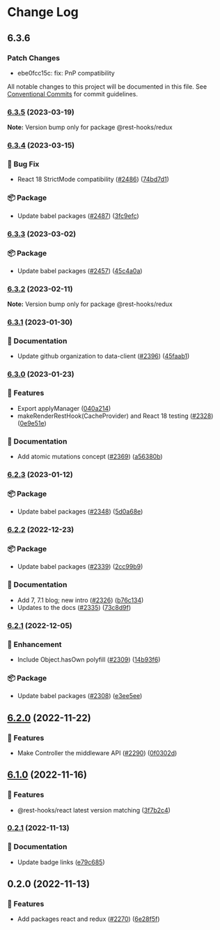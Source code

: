 # Change Log

## 6.3.6

### Patch Changes

- ebe0fcc15c: fix: PnP compatibility

All notable changes to this project will be documented in this file.
See [Conventional Commits](https://conventionalcommits.org) for commit guidelines.

### [6.3.5](https://github.com/data-client/rest-hooks/compare/@rest-hooks/redux@6.3.4...@rest-hooks/redux@6.3.5) (2023-03-19)

**Note:** Version bump only for package @rest-hooks/redux

### [6.3.4](https://github.com/data-client/rest-hooks/compare/@rest-hooks/redux@6.3.3...@rest-hooks/redux@6.3.4) (2023-03-15)

### 🐛 Bug Fix

- React 18 StrictMode compatibility ([#2486](https://github.com/data-client/rest-hooks/issues/2486)) ([74bd7d1](https://github.com/data-client/rest-hooks/commit/74bd7d1173d7f6a8acdc415607949d0af508b632))

### 📦 Package

- Update babel packages ([#2487](https://github.com/data-client/rest-hooks/issues/2487)) ([3fc9efc](https://github.com/data-client/rest-hooks/commit/3fc9efc0bfc818ae7b4a1113cf6f7daa8bbcba8c))

### [6.3.3](https://github.com/data-client/rest-hooks/compare/@rest-hooks/redux@6.3.2...@rest-hooks/redux@6.3.3) (2023-03-02)

### 📦 Package

- Update babel packages ([#2457](https://github.com/data-client/rest-hooks/issues/2457)) ([45c4a0a](https://github.com/data-client/rest-hooks/commit/45c4a0ab4ebd6112db75e8c6f09e5ad1add74c8b))

### [6.3.2](https://github.com/data-client/rest-hooks/compare/@rest-hooks/redux@6.3.1...@rest-hooks/redux@6.3.2) (2023-02-11)

**Note:** Version bump only for package @rest-hooks/redux

### [6.3.1](https://github.com/data-client/rest-hooks/compare/@rest-hooks/redux@6.3.0...@rest-hooks/redux@6.3.1) (2023-01-30)

### 📝 Documentation

- Update github organization to data-client ([#2396](https://github.com/data-client/rest-hooks/issues/2396)) ([45faab1](https://github.com/data-client/rest-hooks/commit/45faab1962cad292d1f77a0a997e8c321a6917db))

### [6.3.0](https://github.com/coinbase/rest-hooks/compare/@rest-hooks/redux@6.2.3...@rest-hooks/redux@6.3.0) (2023-01-23)

### 🚀 Features

- Export applyManager ([040a214](https://github.com/coinbase/rest-hooks/commit/040a214d5256e275e9ecaa3911558aba17d2b18d))
- makeRenderRestHook(CacheProvider) and React 18 testing ([#2328](https://github.com/coinbase/rest-hooks/issues/2328)) ([0e9e51e](https://github.com/coinbase/rest-hooks/commit/0e9e51e3bce3c9c978888a734c43be8d1fe3ae55))

### 📝 Documentation

- Add atomic mutations concept ([#2369](https://github.com/coinbase/rest-hooks/issues/2369)) ([a56380b](https://github.com/coinbase/rest-hooks/commit/a56380b8cb39348572b99013945fbb217566662c))

### [6.2.3](https://github.com/coinbase/rest-hooks/compare/@rest-hooks/redux@6.2.2...@rest-hooks/redux@6.2.3) (2023-01-12)

### 📦 Package

- Update babel packages ([#2348](https://github.com/coinbase/rest-hooks/issues/2348)) ([5d0a68e](https://github.com/coinbase/rest-hooks/commit/5d0a68ea00b021effeae185fcdea415cf50c0328))

### [6.2.2](https://github.com/coinbase/rest-hooks/compare/@rest-hooks/redux@6.2.1...@rest-hooks/redux@6.2.2) (2022-12-23)

### 📦 Package

- Update babel packages ([#2339](https://github.com/coinbase/rest-hooks/issues/2339)) ([2cc99b9](https://github.com/coinbase/rest-hooks/commit/2cc99b99aeece58b0e7674ca80d3372555612c63))

### 📝 Documentation

- Add 7, 7.1 blog; new intro ([#2326](https://github.com/coinbase/rest-hooks/issues/2326)) ([b76c134](https://github.com/coinbase/rest-hooks/commit/b76c134cd8d0675c0eef7413ba3fddb6262443cb))
- Updates to the docs ([#2335](https://github.com/coinbase/rest-hooks/issues/2335)) ([73c8d9f](https://github.com/coinbase/rest-hooks/commit/73c8d9f4b403412cd766955305461aa7d8ebb462))

### [6.2.1](https://github.com/coinbase/rest-hooks/compare/@rest-hooks/redux@6.2.0...@rest-hooks/redux@6.2.1) (2022-12-05)

### 💅 Enhancement

- Include Object.hasOwn polyfill ([#2309](https://github.com/coinbase/rest-hooks/issues/2309)) ([14b93f6](https://github.com/coinbase/rest-hooks/commit/14b93f67f0589df5813909e0c1acd4cacad0a3ee))

### 📦 Package

- Update babel packages ([#2308](https://github.com/coinbase/rest-hooks/issues/2308)) ([e3ee5ee](https://github.com/coinbase/rest-hooks/commit/e3ee5ee57431971ba4bdb47b48ed89933412374c))

## [6.2.0](https://github.com/coinbase/rest-hooks/compare/@rest-hooks/redux@6.1.0...@rest-hooks/redux@6.2.0) (2022-11-22)

### 🚀 Features

- Make Controller the middleware API ([#2290](https://github.com/coinbase/rest-hooks/issues/2290)) ([0f0302d](https://github.com/coinbase/rest-hooks/commit/0f0302d6e95faea67cc3283bc013de06b9dcc840))

## [6.1.0](https://github.com/coinbase/rest-hooks/compare/@rest-hooks/redux@6.0.0...@rest-hooks/redux@6.1.0) (2022-11-16)

### 🚀 Features

- @rest-hooks/react latest version matching ([3f7b2c4](https://github.com/coinbase/rest-hooks/commit/3f7b2c4ef5d7ff9c29749a1ad8764d80388f058a))

### [0.2.1](https://github.com/coinbase/rest-hooks/compare/@rest-hooks/redux@0.2.0...@rest-hooks/redux@0.2.1) (2022-11-13)

### 📝 Documentation

- Update badge links ([e79c685](https://github.com/coinbase/rest-hooks/commit/e79c6853e9414127c6eeaee784dc3f33546b9630))

## 0.2.0 (2022-11-13)

### 🚀 Features

- Add packages react and redux ([#2270](https://github.com/coinbase/rest-hooks/issues/2270)) ([6e28f5f](https://github.com/coinbase/rest-hooks/commit/6e28f5f465b6f4f5d444b56234f212863aeade31))
